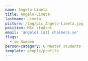 ```yaml
---
name: Angelo Limeta
title: Angelo-Limeta
lastname: Limeta
picture: /img/pic_Angelo-Limeta.jpg
position: MSc student
email: 'angelol [at] chalmers.se'
flags:
  - se Sweden
person-category: G Master students
template: people/profile
---
```



